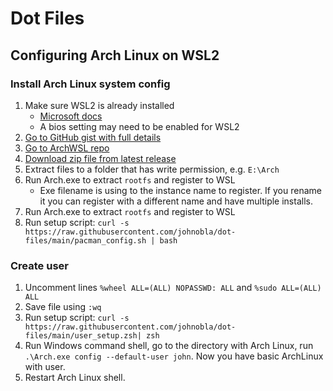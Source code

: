 # Dot Files

## Configuring Arch Linux on WSL2

### Install Arch Linux system config

1. Make sure WSL2 is already installed
   - [Microsoft docs](https://docs.microsoft.com/en-us/windows/wsl/install-win1)
   - A bios setting may need to be enabled for WSL2
1. [Go to GitHub gist with full details](https://gist.github.com/ld100/3376435a4bb62ca0906b0cff9de4f94b)
1. [Go to ArchWSL repo](https://github.com/yuk7/ArchWSL)
1. [Download zip file from latest release](https://github.com/yuk7/ArchWSL/releases/latest)
1. Extract files to a folder that has write permission, e.g. `E:\Arch`
1. Run Arch.exe to extract `rootfs` and register to WSL
   - Exe filename is using to the instance name to register. If you rename it you can register with a different name and have multiple installs.
1. Run Arch.exe to extract `rootfs` and register to WSL
1. Run setup script: `curl -s https://raw.githubusercontent.com/johnobla/dot-files/main/pacman_config.sh | bash`

### Create user

1. Uncomment lines `%wheel ALL=(ALL) NOPASSWD: ALL` and `%sudo ALL=(ALL) ALL`
1. Save file using `:wq`
1. Run setup script: `curl -s https://raw.githubusercontent.com/johnobla/dot-files/main/user_setup.zsh| zsh`
1. Run Windows command shell, go to the directory with Arch Linux, run `.\Arch.exe config --default-user john`. Now you have basic ArchLinux with user.
1. Restart Arch Linux shell.
